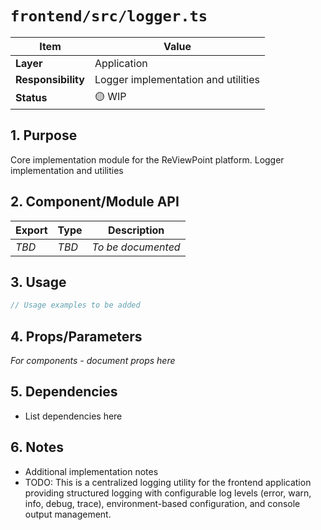# `frontend/src/logger.ts`

| Item               | Value                                                              |
| ------------------ | ------------------------------------------------------------------ |
| **Layer**          | Application                                                           |
| **Responsibility** | Logger implementation and utilities                                                   |
| **Status**         | 🟡 WIP                                                            |

## 1. Purpose

Core implementation module for the ReViewPoint platform. Logger implementation and utilities

## 2. Component/Module API

| Export       | Type     | Description            |
| ------------ | -------- | ---------------------- |
| *TBD*        | *TBD*    | *To be documented*     |

## 3. Usage

```typescript
// Usage examples to be added
```

## 4. Props/Parameters

*For components - document props here*

## 5. Dependencies

- List dependencies here

## 6. Notes

- Additional implementation notes
- TODO: This is a centralized logging utility for the frontend application providing structured logging with configurable log levels (error, warn, info, debug, trace), environment-based configuration, and console output management.
